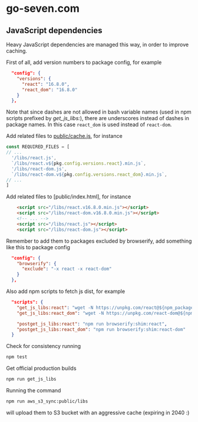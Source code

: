 # go-seven.com

## JavaScript dependencies

Heavy JavaScript dependencies are managed this way, in order to improve caching.

First of all, add version numbers to package config, for example

```json
  "config": {
    "versions": {
      "react": "16.8.0",
      "react_dom": "16.8.0"
    }
  },
```

Note that since dashes are not allowed in bash variable names (used in npm scripts prefixed by *get_js_libs:*),
there are underscores instead of dashes in package names. In this case `react_dom` is used instead of `react-dom`.

Add related files to [public/cache.js](public/cache.js), for instance

```javascript
const REQUIRED_FILES = [
// ...
  '/libs/react.js',
  `/libs/react.v${pkg.config.versions.react}.min.js`,
  '/libs/react-dom.js',
  `/libs/react-dom.v${pkg.config.versions.react_dom}.min.js`,
// ...
]
```

Add related files to [public/index.html], for instance

```html
    <script src="/libs/react.v16.8.0.min.js"></script>
    <script src="/libs/react-dom.v16.8.0.min.js"></script>
    <!-- ... -->
    <script src="/libs/react.js"></script>
    <script src="/libs/react-dom.js"></script>
```

Remember to add them to packages excluded by browserify, add something like this to package config

```json
  "config": {
    "browserify": {
      "exclude": "-x react -x react-dom"
    }
  },
```

Also add npm scripts to fetch js dist, for example

```json
  "scripts": {
    "get_js_libs:react": "wget -N https://unpkg.com/react@${npm_package_config_versions_react}/umd/react.production.min.js -O public/libs/react.v${npm_package_config_versions_react}.min.js",
    "get_js_libs:react_dom": "wget -N https://unpkg.com/react-dom@${npm_package_config_versions_react-dom}/umd/react-dom.production.min.js -O public/libs/react-dom.v${npm_package_config_versions_react-dom}.min.js",

    "postget_js_libs:react": "npm run browserify:shim:react",
    "postget_js_libs:react_dom": "npm run browserify:shim:react-dom"
  }
```

Check for consistency running

```bash
npm test
```

Get official production builds

```bash
npm run get_js_libs
```

Running the command

```bash
npm run aws_s3_sync:public/libs
```

will upload them to S3 bucket with an aggressive cache (expiring in 2040 :)
